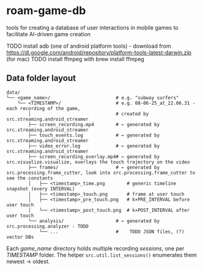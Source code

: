 # roam-game-db
tools for creating a database of user interactions in mobile games to facilitate AI-driven game creation

TODO install adb (one of android platform tools) - download from https://dl.google.com/android/repository/platform-tools-latest-darwin.zip (for mac)
TODO install ffmpeg with brew install ffmpeg

## Data folder layout

```
data/
└── <game_name>/                        # e.g. "subway surfers"
    └── <TIMESTAMP>/                    # e.g. 08-06-25_at_22.06.31 - each recording of the game,        
        │                               # created by src.streaming.android_streamer
        ├── screen_recording.mp4        # ← generated by src.streaming.android_streamer
        ├── touch_events.log            # ← generated by src.streaming.android_streamer
        ├── video_error.log             # ← generated by src.streaming.android_streamer
        ├── screen_recording_overlay.mp4# ← generated by src.visualize.visualize, overlays the touch trajectory on the video
        ├── frames/                     # ← generated by src.processing.frame_cutter, look into src.processing.frame_cutter to see the constants
        │   ├── <timestamp>_time.png        # generic timeline snapshot (every INTERVAL)
        │   ├── <timestamp>_touch.png       # frame at user touch
        │   ├── <timestamp>_pre_touch.png   # k×PRE_INTERVAL before user touch
        │   └── <timestamp>_post_touch.png  # k×POST_INTERVAL after user touch
        └── analysis/                   # ← generated by src.processing.analyzer - TODO
            └── ...                     #    TODO JSON files, (?) vector DBs
```

Each *game_name* directory holds multiple recording *sessions*, one per *TIMESTAMP* folder.  The helper `src.util.list_sessions()` enumerates them newest → oldest.

